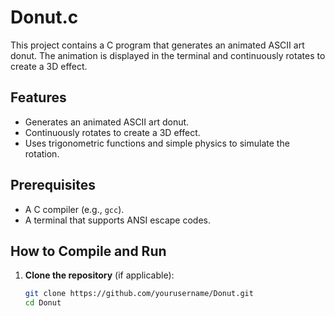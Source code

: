 # Donut.c

This project contains a C program that generates an animated ASCII art donut. The animation is displayed in the terminal and continuously rotates to create a 3D effect.

## Features

- Generates an animated ASCII art donut.
- Continuously rotates to create a 3D effect.
- Uses trigonometric functions and simple physics to simulate the rotation.

## Prerequisites

- A C compiler (e.g., `gcc`).
- A terminal that supports ANSI escape codes.

## How to Compile and Run

1. **Clone the repository** (if applicable):
   ```sh
   git clone https://github.com/yourusername/Donut.git
   cd Donut
